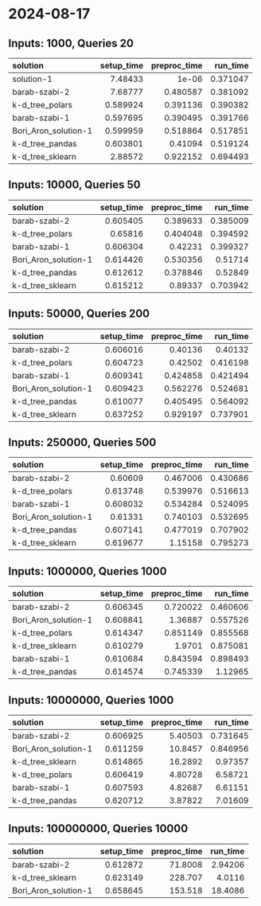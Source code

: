 # 2024-08-17

## Inputs: 1000, Queries 20

| solution             |   setup_time |   preproc_time |   run_time |
|:---------------------|-------------:|---------------:|-----------:|
| solution-1           |     7.48433  |       1e-06    |   0.371047 |
| barab-szabi-2        |     7.68777  |       0.480587 |   0.381092 |
| k-d_tree_polars      |     0.589924 |       0.391136 |   0.390382 |
| barab-szabi-1        |     0.597695 |       0.390495 |   0.391766 |
| Bori_Aron_solution-1 |     0.599959 |       0.518864 |   0.517851 |
| k-d_tree_pandas      |     0.603801 |       0.41094  |   0.519124 |
| k-d_tree_sklearn     |     2.88572  |       0.922152 |   0.694493 |

## Inputs: 10000, Queries 50

| solution             |   setup_time |   preproc_time |   run_time |
|:---------------------|-------------:|---------------:|-----------:|
| barab-szabi-2        |     0.605405 |       0.389633 |   0.385009 |
| k-d_tree_polars      |     0.65816  |       0.404048 |   0.394592 |
| barab-szabi-1        |     0.606304 |       0.42231  |   0.399327 |
| Bori_Aron_solution-1 |     0.614426 |       0.530356 |   0.51714  |
| k-d_tree_pandas      |     0.612612 |       0.378846 |   0.52849  |
| k-d_tree_sklearn     |     0.615212 |       0.89337  |   0.703942 |

## Inputs: 50000, Queries 200

| solution             |   setup_time |   preproc_time |   run_time |
|:---------------------|-------------:|---------------:|-----------:|
| barab-szabi-2        |     0.606016 |       0.40136  |   0.40132  |
| k-d_tree_polars      |     0.604723 |       0.42502  |   0.416198 |
| barab-szabi-1        |     0.609341 |       0.424858 |   0.421494 |
| Bori_Aron_solution-1 |     0.609423 |       0.562276 |   0.524681 |
| k-d_tree_pandas      |     0.610077 |       0.405495 |   0.564092 |
| k-d_tree_sklearn     |     0.637252 |       0.929197 |   0.737901 |

## Inputs: 250000, Queries 500

| solution             |   setup_time |   preproc_time |   run_time |
|:---------------------|-------------:|---------------:|-----------:|
| barab-szabi-2        |     0.60609  |       0.467006 |   0.430686 |
| k-d_tree_polars      |     0.613748 |       0.539976 |   0.516613 |
| barab-szabi-1        |     0.608032 |       0.534284 |   0.524095 |
| Bori_Aron_solution-1 |     0.61331  |       0.740103 |   0.532695 |
| k-d_tree_pandas      |     0.607141 |       0.477019 |   0.707902 |
| k-d_tree_sklearn     |     0.619677 |       1.15158  |   0.795273 |

## Inputs: 1000000, Queries 1000

| solution             |   setup_time |   preproc_time |   run_time |
|:---------------------|-------------:|---------------:|-----------:|
| barab-szabi-2        |     0.606345 |       0.720022 |   0.460606 |
| Bori_Aron_solution-1 |     0.608841 |       1.36887  |   0.557526 |
| k-d_tree_polars      |     0.614347 |       0.851149 |   0.855568 |
| k-d_tree_sklearn     |     0.610279 |       1.9701   |   0.875081 |
| barab-szabi-1        |     0.610684 |       0.843594 |   0.898493 |
| k-d_tree_pandas      |     0.614574 |       0.745339 |   1.12965  |

## Inputs: 10000000, Queries 1000

| solution             |   setup_time |   preproc_time |   run_time |
|:---------------------|-------------:|---------------:|-----------:|
| barab-szabi-2        |     0.606925 |        5.40503 |   0.731645 |
| Bori_Aron_solution-1 |     0.611259 |       10.8457  |   0.846956 |
| k-d_tree_sklearn     |     0.614865 |       16.2892  |   0.97357  |
| k-d_tree_polars      |     0.606419 |        4.80728 |   6.58721  |
| barab-szabi-1        |     0.607593 |        4.82687 |   6.61151  |
| k-d_tree_pandas      |     0.620712 |        3.87822 |   7.01609  |

## Inputs: 100000000, Queries 10000

| solution             |   setup_time |   preproc_time |   run_time |
|:---------------------|-------------:|---------------:|-----------:|
| barab-szabi-2        |     0.612872 |        71.8008 |    2.94206 |
| k-d_tree_sklearn     |     0.623149 |       228.707  |    4.0116  |
| Bori_Aron_solution-1 |     0.658645 |       153.518  |   18.4086  |